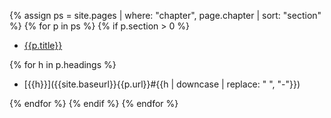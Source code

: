 ---
---

{% assign ps = site.pages | where: "chapter", page.chapter | sort: "section" %}
{% for p in ps %}
{% if p.section > 0 %}

* [{{p.title}}]({{site.baseurl}}{{p.url}})

{% for h in p.headings %}

  * [{{h}}]({{site.baseurl}}{{p.url}}#{{h | downcase | replace: " ", "-"}})

{% endfor %}
{% endif %}
{% endfor %}
